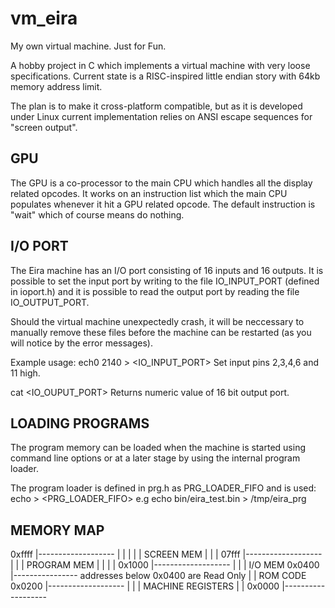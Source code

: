 # vm_eira
My own virtual machine. Just for Fun.


A hobby project in C which implements a virtual machine with very loose specifications.
Current state is a RISC-inspired little endian story with 64kb memory address limit.

The plan is to make it cross-platform compatible, but as it is developed under Linux
current implementation relies on ANSI escape sequences for "screen output".

GPU
---
The GPU is a co-processor to the main CPU which handles all the display related opcodes.
It works on an instruction list which the main CPU populates whenever it hit a GPU related
opcode. The default instruction is "wait" which of course means do nothing.

I/O PORT
--------
The Eira machine has an I/O port consisting of 16 inputs and 16 outputs.
It is possible to set the input port by writing to the file IO_INPUT_PORT (defined in ioport.h)
and it is possible to read the output port by reading the file IO_OUTPUT_PORT.

Should the virtual machine unexpectedly crash, it will be neccessary to manually remove
these files before the machine can be restarted (as you will notice by the error messages).

Example usage:
ech0 2140 > <IO_INPUT_PORT>
Set input pins 2,3,4,6 and 11 high.

cat <IO_OUPUT_PORT>
Returns numeric value of 16 bit output port.

LOADING PROGRAMS
----------------
The program memory can be loaded when the machine is started using command
line options or at a later stage by using the internal program loader.

The program loader is defined in prg.h as PRG_LOADER_FIFO and is used:
echo <program name> > <PRG_LOADER_FIFO>
e.g
echo bin/eira_test.bin > /tmp/eira_prg

MEMORY MAP
----------

0xffff	|-------------------
		|
		|
		|
		|
		| SCREEN MEM
		|
		|
		|
07fff	|-------------------
		|
		|
		| PROGRAM MEM
		|
		|
		|
		|
0x1000	|-------------------
		|
		|
		| I/O MEM
0x0400	|---------------- addresses below 0x0400 are Read Only
		|
		| ROM CODE
0x0200	|-------------------
		|
		|
		| MACHINE REGISTERS
		|
		|
0x0000	|-------------------
